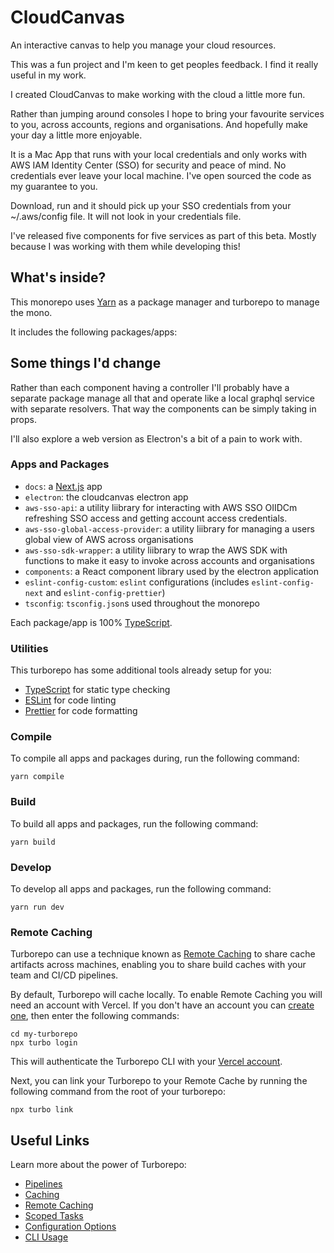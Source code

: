 # CloudCanvas

An interactive canvas to help you manage your cloud resources.

This was a fun project and I'm keen to get peoples feedback. I find it really useful in my work.

I created CloudCanvas to make working with the cloud a little more fun.

Rather than jumping around consoles I hope to bring your favourite services to you, across accounts, regions and organisations. And hopefully make your day a little more enjoyable.

It is a Mac App that runs with your local credentials and only works with AWS IAM Identity Center (SSO) for security and peace of mind. No credentials ever leave your local machine. I've open sourced the code as my guarantee to you.

Download, run and it should pick up your SSO credentials from your ~/.aws/config file. It will not look in your credentials file.

I've released five components for five services as part of this beta. Mostly because I was working with them while developing this!

## What's inside?

This monorepo uses [Yarn](https://classic.yarnpkg.com/lang/en/) as a package manager and turborepo to manage the mono.

It includes the following packages/apps:

## Some things I'd change

Rather than each component having a controller I'll probably have a separate package manage all that and operate like a local graphql service with separate resolvers. That way the components can be simply taking in props.

I'll also explore a web version as Electron's a bit of a pain to work with.

### Apps and Packages

- `docs`: a [Next.js](https://nextjs.org) app
- `electron`: the cloudcanvas electron app
- `aws-sso-api`: a utility liibrary for interacting with AWS SSO OIIDCm refreshing SSO access and getting account access credentials.
- `aws-sso-global-access-provider`: a utility liibrary for managing a users global view of AWS across organisations
- `aws-sso-sdk-wrapper`: a utility liibrary to wrap the AWS SDK with functions to make it easy to invoke across accounts and organisations
- `components`: a React component library used by the electron application
- `eslint-config-custom`: `eslint` configurations (includes `eslint-config-next` and `eslint-config-prettier`)
- `tsconfig`: `tsconfig.json`s used throughout the monorepo

Each package/app is 100% [TypeScript](https://www.typescriptlang.org/).

### Utilities

This turborepo has some additional tools already setup for you:

- [TypeScript](https://www.typescriptlang.org/) for static type checking
- [ESLint](https://eslint.org/) for code linting
- [Prettier](https://prettier.io) for code formatting

### Compile

To compile all apps and packages during, run the following command:

```
yarn compile
```

### Build

To build all apps and packages, run the following command:

```
yarn build
```

### Develop

To develop all apps and packages, run the following command:

```
yarn run dev
```

### Remote Caching

Turborepo can use a technique known as [Remote Caching](https://turborepo.org/docs/core-concepts/remote-caching) to share cache artifacts across machines, enabling you to share build caches with your team and CI/CD pipelines.

By default, Turborepo will cache locally. To enable Remote Caching you will need an account with Vercel. If you don't have an account you can [create one](https://vercel.com/signup), then enter the following commands:

```
cd my-turborepo
npx turbo login
```

This will authenticate the Turborepo CLI with your [Vercel account](https://vercel.com/docs/concepts/personal-accounts/overview).

Next, you can link your Turborepo to your Remote Cache by running the following command from the root of your turborepo:

```
npx turbo link
```

## Useful Links

Learn more about the power of Turborepo:

- [Pipelines](https://turborepo.org/docs/core-concepts/pipelines)
- [Caching](https://turborepo.org/docs/core-concepts/caching)
- [Remote Caching](https://turborepo.org/docs/core-concepts/remote-caching)
- [Scoped Tasks](https://turborepo.org/docs/core-concepts/scopes)
- [Configuration Options](https://turborepo.org/docs/reference/configuration)
- [CLI Usage](https://turborepo.org/docs/reference/command-line-reference)
